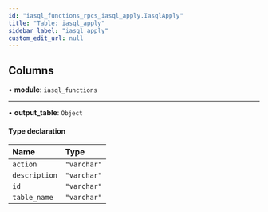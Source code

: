 ```yaml
---
id: "iasql_functions_rpcs_iasql_apply.IasqlApply"
title: "Table: iasql_apply"
sidebar_label: "iasql_apply"
custom_edit_url: null
---
```


## Columns

• **module**: `iasql_functions`

___

• **output\_table**: `Object`

#### Type declaration

| Name | Type |
| :------ | :------ |
| `action` | ``"varchar"`` |
| `description` | ``"varchar"`` |
| `id` | ``"varchar"`` |
| `table_name` | ``"varchar"`` |

